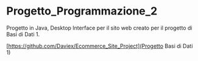 # Progetto_Programmazione_2
Progetto in Java, Desktop Interface per il sito web creato per il progetto di Basi di Dati 1.

[https://github.com/Daviex/Ecommerce_Site_Project](Progetto Basi di Dati 1)
